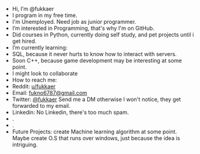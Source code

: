 - Hi, I’m @fukkaer
- I program in my free time.
- I'm Unemployed. Need job as junior programmer.
- I’m interested in Programming, that's why I'm on GitHub.
- Did courses in Python, currently doing self study, and pet projects until i get hired.
- I’m currently learning:
-  SQL, because it never hurts to know how to interact with servers. 
-  Soon C++, because game development may be interesting at some point.
- I might look to collaborate
- How to reach me:
- Reddit: [u/fukkaer](https://www.reddit.com/u/fukkaer)
- Email: fukno6787@gmail.com
- Twitter: [@fukkaer](https://www.twitter.com/fukkaer) Send me a DM otherwise I won't notice, they get forwarded to my email.
- Linkedin: No Linkedin, there's too much spam.
- .
- .
- Future Projects: create Machine learning algorithm at some point. Maybe create O.S that runs over windows, just because the idea is intriguing.

<!---
fukkaer/fukkaer is a ✨ special ✨ repository because its `README.md` (this file) appears on your GitHub profile.
You can click the Preview link to take a look at your changes.
--->
